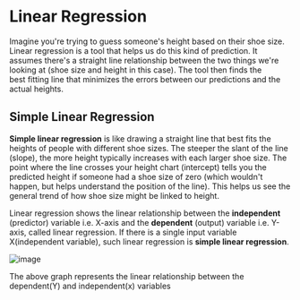 # Linear Regression
Imagine you're trying to guess someone's height based on their shoe size. Linear regression is a tool that helps us do this kind of prediction. It   assumes there's a straight line relationship between the two things we're looking at (shoe size and height in this case). The tool then finds the  
best fitting line that minimizes the errors between our predictions and the actual heights.


## Simple Linear Regression
**Simple linear regression** is like drawing a straight line that best fits the heights of people with different shoe sizes. The steeper the slant of the line (slope), the more height typically increases with each larger shoe size. The point where the line crosses your height chart (intercept) tells you the predicted height if someone had a shoe size of zero (which wouldn't happen, but helps understand the position of the line). This helps us see the general trend of how shoe size might be linked to height.


Linear regression shows the linear relationship between the **independent** (predictor) variable i.e. X-axis and the **dependent** (output)         variable i.e. Y-axis, called linear regression. If there is a single input variable X(independent variable), such linear regression is **simple 
linear regression**.

![image](https://github.com/skaddy0310/Machine-Learning-Scratch/assets/26485697/2fec2243-2af5-419b-af45-012547fcfbb5)

The above graph represents the linear relationship between the dependent(Y) and independent(x) variables 
